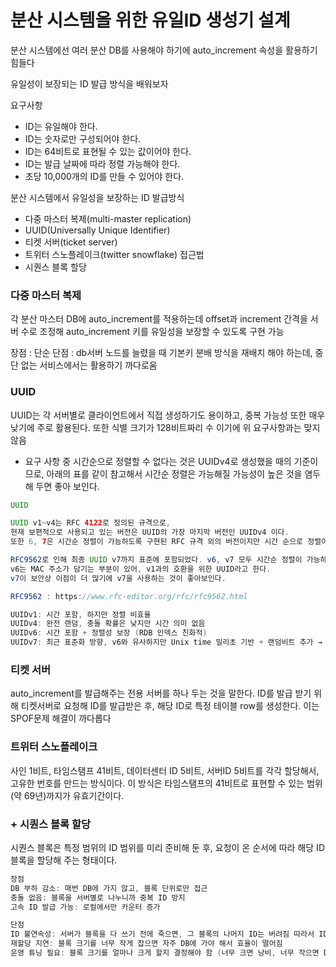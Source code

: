# 분산 시스템을 위한 유일ID 생성기 설계

분산 시스템에선 여러 분산 DB를 사용해야 하기에 auto_increment 속성을 활용하기 힘들다

유일성이 보장되는 ID 발급 방식을 배워보자

요구사항

- ID는 유일해야 한다.
- ID는 숫자로만 구성되어야 한다.
- ID는 64비트로 표현될 수 있는 값이어야 한다.
- ID는 발급 날짜에 따라 정렬 가능해야 한다.
- 초당 10,000개의 ID를 만들 수 있어야 한다.

분산 시스템에서 유일성을 보장하는 ID 발급방식

- 다중 마스터 복제(multi-master replication)
- UUID(Universally Unique Identifier)
- 티켓 서버(ticket server)
- 트위터 스노플레이크(twitter snowflake) 접근법
- 시퀀스 블록 할당

### 다중 마스터 복제

각 분산 마스터 DB에 auto_increment를 적용하는데  offset과 increment 간격을 서버 수로 조정해 auto_increment 키를 유일성을 보장할 수 있도록 구현 가능

장점 : 단순
단점 : db서버 노드를 늘렸을 때 기본키 분배 방식을 재배치 해야 하는데, 중단 없는 서비스에서는 활용하기 까다로움

### UUID

UUID는 각 서버별로 클라이언트에서 직접 생성하기도 용이하고, 중복 가능성 또한 매우 낮기에 주로 활용된다. 또한 식별 크기가 128비트짜리 수 이기에 위 요구사항과는 맞지 않음

* 요구 사항 중 시간순으로 정렬할 수 없다는 것은 UUIDv4로 생성했을 때의 기준이므로, 아래의 표를 같이 참고해서 시간순 정렬은 가능해질 가능성이 높은 것을 염두해 두면 좋아 보인다.

```java
UUID

UUID v1~v4는 RFC 4122로 정의된 규격으로,
현재 보편적으로 사용되고 있는 버전은 UUID의 가장 마지막 버전인 UUIDv4 이다.
또한 6, 7은 시간순 정렬이 가능하도록 구현된 RFC 규격 외의 버전이지만 시간 순으로 정렬이 가능한 장점이 있다.

RFC9562로 인해 최종 UUID v7까지 표준에 포함되었다. v6, v7 모두 시간순 정렬이 가능하나,
v6는 MAC 주소가 담기는 부분이 있어, v1과의 호환을 위한 UUID라고 한다.
v7이 보안상 이점이 더 많기에 v7을 사용하는 것이 좋아보인다.

RFC9562 : https://www.rfc-editor.org/rfc/rfc9562.html

UUIDv1: 시간 포함, 하지만 정렬 비효율
UUIDv4: 완전 랜덤, 충돌 확률은 낮지만 시간 의미 없음
UUIDv6: 시간 포함 + 정렬성 보장 (RDB 인덱스 친화적)
UUIDv7: 최근 표준화 방향, v6와 유사하지만 Unix time 밀리초 기반 + 랜덤비트 추가 → 더 단순·현대적
```

### 티켓 서버

auto_increment를 발급해주는 전용 서버를 하나 두는 것을 말한다.
ID를 발급 받기 위해 티켓서버로 요청해 ID를 발급받은 후, 해당 ID로 특정 테이블 row를 생성한다.
이는 SPOF문제 해결이 까다롭다

### 트위터 스노플레이크

사인 1비트, 타임스탬프 41비트, 데이터센터 ID 5비트, 서버ID 5비트를 각각 할당해서, 고유한 번호를 만드는 방식이다.
이 방식은 타임스탬프의 41비트로 표현할 수 있는 범위(약 69년)까지가 유효기간이다.

### + 시퀀스 블록 할당

시퀀스 블록은 특정 범위의 ID 범위를 미리 준비해 둔 후, 요청이 온 순서에 따라 해당 ID 블록을 할당해 주는 형태이다.

```java
장점
DB 부하 감소: 매번 DB에 가지 않고, 블록 단위로만 접근
충돌 없음: 블록을 서버별로 나누니까 중복 ID 방지
고속 ID 발급 가능: 로컬에서만 카운터 증가

단점
ID 불연속성: 서버가 블록을 다 쓰기 전에 죽으면, 그 블록의 나머지 ID는 버려짐 따라서 ID는 “연속적”이지 않고 “고유성만 보장”
재할당 지연: 블록 크기를 너무 작게 잡으면 자주 DB에 가야 해서 효율이 떨어짐
운영 튜닝 필요: 블록 크기를 얼마나 크게 할지 결정해야 함 (너무 크면 낭비, 너무 작으면 DB 부하)
```

